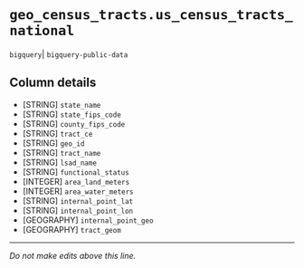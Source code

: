 # `geo_census_tracts.us_census_tracts_national`
`bigquery`| `bigquery-public-data`

## Column details
* [STRING]    `state_name`
* [STRING]    `state_fips_code`
* [STRING]    `county_fips_code`
* [STRING]    `tract_ce`
* [STRING]    `geo_id`
* [STRING]    `tract_name`
* [STRING]    `lsad_name`
* [STRING]    `functional_status`
* [INTEGER]   `area_land_meters`
* [INTEGER]   `area_water_meters`
* [STRING]    `internal_point_lat`
* [STRING]    `internal_point_lon`
* [GEOGRAPHY] `internal_point_geo`
* [GEOGRAPHY] `tract_geom`

-------------------------------------------------------------------------------
*Do not make edits above this line.*
